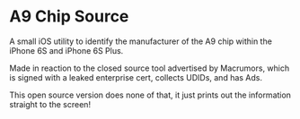 # A9 Chip Source
A small iOS utility to identify the manufacturer of the A9 chip within the iPhone 6S and iPhone 6S Plus.

Made in reaction to the closed source tool advertised by Macrumors, which is signed with a leaked enterprise cert, collects UDIDs, and has Ads.

This open source version does none of that, it just prints out the information straight to the screen!
